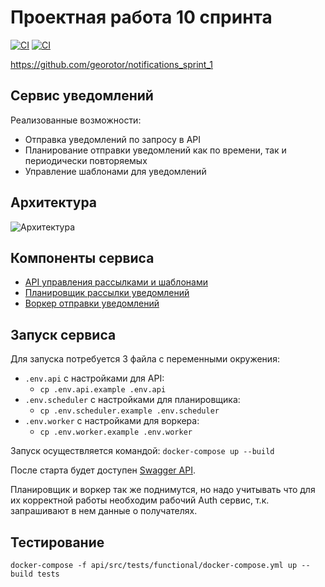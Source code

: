 # Проектная работа 10 спринта

[![CI](https://github.com/georotor/notifications_sprint_1/actions/workflows/tests.yml/badge.svg)](https://github.com/georotor/notifications_sprint_1/actions/workflows/tests.yml)
[![CI](https://github.com/georotor/notifications_sprint_1/actions/workflows/code_style.yml/badge.svg)](https://github.com/georotor/notifications_sprint_1/actions/workflows/code_style.yml)

https://github.com/georotor/notifications_sprint_1

## Сервис уведомлений

Реализованные возможности:
- Отправка уведомлений по запросу в API
- Планирование отправки уведомлений как по времени, так и периодически повторяемых
- Управление шаблонами для уведомлений

## Архитектура
![Архитектура](https://github.com/georotor/notifications_sprint_1/blob/main/docs/schema.png?raw=true)

## Компоненты сервиса
- [API управления рассылками и шаблонами](https://github.com/georotor/notifications_sprint_1/tree/main/api)
- [Планировщик рассылки уведомлений](https://github.com/georotor/notifications_sprint_1/tree/main/scheduler)
- [Воркер отправки уведомлений](https://github.com/georotor/notifications_sprint_1/tree/main/worker)

## Запуск сервиса

Для запуска потребуется 3 файла с переменными окружения:

- `.env.api` с настройками для API: 
  - `cp .env.api.example .env.api`
- `.env.scheduler` с настройками для планировщика: 
  - `cp .env.scheduler.example .env.scheduler`
- `.env.worker` с настройками для воркера: 
  - `cp .env.worker.example .env.worker`

Запуск осуществляется командой: `docker-compose up --build`

После старта будет доступен [Swagger API](http://127.0.0.1/api/openapi).

Планировщик и воркер так же поднимутся, но надо учитывать что для их корректной работы необходим рабочий Auth сервис, т.к. запрашивают в нем данные о получателях.

## Тестирование
```
docker-compose -f api/src/tests/functional/docker-compose.yml up --build tests
```
